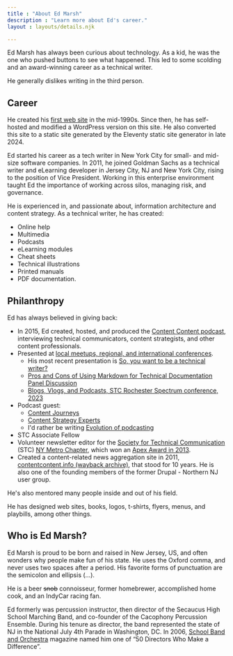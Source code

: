 ```yaml
---
title : "About Ed Marsh"
description : "Learn more about Ed's career."
layout : layouts/details.njk

---
```


Ed Marsh has always been curious about technology. As a kid, he was the one who pushed buttons to see what happened. This led to some scolding and an award-winning career as a technical writer.

He generally dislikes writing in the third person.

## Career

He created his [first web site](https://web.archive.org/web/19991008110914/http://www.geocities.com/SoHo/Cafe/8299/frameset.html) in the mid-1990s. Since then, he has self-hosted and modified a WordPress version on this site. He also converted this site to a static site generated by the Eleventy static site generator in late 2024.

Ed started his career as a tech writer in New York City for small- and mid-size software companies. In 2011, he joined Goldman Sachs as a technical writer and eLearning developer in Jersey City, NJ and New York City, rising to the position of Vice President. Working in this enterprise environment taught Ed the importance of working across silos, managing risk, and governance.

He is experienced in, and passionate about, information architecture and content strategy. As a technical writer, he has created:

- Online help
- Multimedia
- Podcasts
- eLearning modules
- Cheat sheets
- Technical illustrations
- Printed manuals
- PDF documentation.

## Philanthropy

Ed has always believed in giving back:

- In 2015, Ed created, hosted, and produced the [Content Content podcast](/podcasts/), interviewing technical communicators, content strategists, and other content professionals.
- Presented at [local meetups, regional, and international conferences](http://www.slideshare.net/theedmarsh/).
  - His most recent presentation is [So, you want to be a technical writer?](https://www.brighttalk.com/webcast/9273/608187?utm_source=brighttalk-sharing&utm_medium=web&utm_campaign=linkshare)
  - [Pros and Cons of Using Markdown for Technical Documentation Panel Discussion](https://www.brighttalk.com/webcast/9273/608016)
  - [Blogs, Vlogs, and Podcasts, STC Rochester Spectrum conference, 2023](https://stc-rochester.org/conference-session-descriptions/)
- Podcast guest:
  - [Content Journeys](https://creators.spotify.com/pod/show/contentjourneys/episodes/Content-Journeys---014---Content-Podcasting-e160pu0)
  - [Content Strategy Experts](https://www.scriptorium.com/2018/02/full-transcript-podcasting-strategy-podcast-guest-ed-marsh/)
  - I'd rather be writing [Evolution of podcasting](https://idratherbewriting.com/blog/evolution-of-podcasting-podcast-ed-marsh)
- STC Associate Fellow
- Volunteer newsletter editor for the [Society for Technical Communication](http://www.stc.org) (STC) [NY Metro Chapter](http://www.stcnymetro.org), which won an [Apex Award in 2013](http://www.apexawards.com/A2013_Win.List.pdf).
- Created a content-related news aggregation site in 2011, [contentcontent.info (wayback archive)](https://web.archive.org/web/20210303183334/http://contentcontent.info/), that stood for 10 years. He is also one of the founding members of the former Drupal - Northern NJ user group.

He's also mentored many people inside and out of his field.

He has designed web sites, books, logos, t-shirts, flyers, menus, and playbills, among other things.

## Who is Ed Marsh?

Ed Marsh is proud to be born and raised in New Jersey, US, and often wonders why people make fun of his state. He uses the Oxford comma, and never uses two spaces after a period. His favorite forms of punctuation are the semicolon and ellipsis (&hellip;).

He is a beer ~~snob~~ connoisseur, former homebrewer, accomplished home cook, and an IndyCar racing fan.

Ed formerly was percussion instructor, then director of the Secaucus High School Marching Band, and co-founder of the Cacophony Percussion Ensemble. During his tenure as director, the band represented the state of NJ in the National July 4th Parade in Washington, DC. In 2006, [School Band and Orchestra](http://www.sbomagazine.com/) magazine named him one of &ldquo;50 Directors Who Make a Difference&rdquo;.

